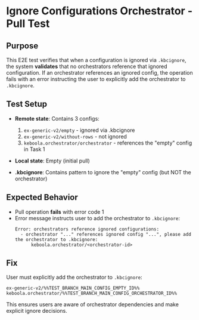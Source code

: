 # Ignore Configurations Orchestrator - Pull Test

## Purpose
This E2E test verifies that when a configuration is ignored via `.kbcignore`,
the system **validates** that no orchestrators reference that ignored configuration.
If an orchestrator references an ignored config, the operation fails with an error
instructing the user to explicitly add the orchestrator to `.kbcignore`.

## Test Setup
- **Remote state**: Contains 3 configs:
  1. `ex-generic-v2/empty` - ignored via .kbcignore
  2. `ex-generic-v2/without-rows` - not ignored
  3. `keboola.orchestrator/orchestrator` - references the "empty" config in Task 1

- **Local state**: Empty (initial pull)
- **.kbcignore**: Contains pattern to ignore the "empty" config (but NOT the orchestrator)

## Expected Behavior
- Pull operation **fails** with error code 1
- Error message instructs user to add the orchestrator to `.kbcignore`:
  ```
  Error: orchestrators reference ignored configurations:
    - orchestrator "..." references ignored config "...", please add the orchestrator to .kbcignore:
        keboola.orchestrator/<orchestrator-id>
  ```

## Fix
User must explicitly add the orchestrator to `.kbcignore`:
```
ex-generic-v2/%%TEST_BRANCH_MAIN_CONFIG_EMPTY_ID%%
keboola.orchestrator/%%TEST_BRANCH_MAIN_CONFIG_ORCHESTRATOR_ID%%
```

This ensures users are aware of orchestrator dependencies and make explicit ignore decisions.
